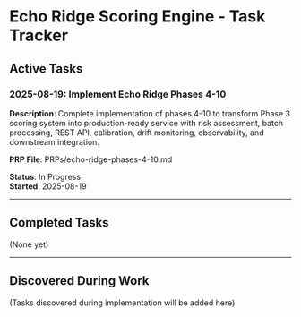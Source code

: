# Echo Ridge Scoring Engine - Task Tracker

## Active Tasks

### 2025-08-19: Implement Echo Ridge Phases 4-10 
**Description**: Complete implementation of phases 4-10 to transform Phase 3 scoring system into production-ready service with risk assessment, batch processing, REST API, calibration, drift monitoring, observability, and downstream integration.

**PRP File**: PRPs/echo-ridge-phases-4-10.md

**Status**: In Progress  
**Started**: 2025-08-19

---

## Completed Tasks

(None yet)

---

## Discovered During Work

(Tasks discovered during implementation will be added here)